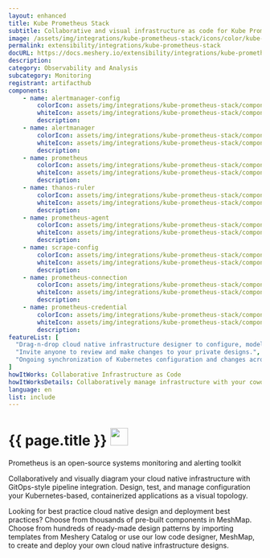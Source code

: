 ```yaml
---
layout: enhanced
title: Kube Prometheus Stack
subtitle: Collaborative and visual infrastructure as code for Kube Prometheus Stack
image: /assets/img/integrations/kube-prometheus-stack/icons/color/kube-prometheus-stack-color.svg
permalink: extensibility/integrations/kube-prometheus-stack
docURL: https://docs.meshery.io/extensibility/integrations/kube-prometheus-stack
description: 
category: Observability and Analysis
subcategory: Monitoring
registrant: artifacthub
components: 
	- name: alertmanager-config
		colorIcon: assets/img/integrations/kube-prometheus-stack/components/alertmanager-config/icons/color/alertmanager-config-color.svg
		whiteIcon: assets/img/integrations/kube-prometheus-stack/components/alertmanager-config/icons/white/alertmanager-config-white.svg
		description: 
	- name: alertmanager
		colorIcon: assets/img/integrations/kube-prometheus-stack/components/alertmanager/icons/color/alertmanager-color.svg
		whiteIcon: assets/img/integrations/kube-prometheus-stack/components/alertmanager/icons/white/alertmanager-white.svg
		description: 
	- name: prometheus
		colorIcon: assets/img/integrations/kube-prometheus-stack/components/prometheus/icons/color/prometheus-color.svg
		whiteIcon: assets/img/integrations/kube-prometheus-stack/components/prometheus/icons/white/prometheus-white.svg
		description: 
	- name: thanos-ruler
		colorIcon: assets/img/integrations/kube-prometheus-stack/components/thanos-ruler/icons/color/thanos-ruler-color.svg
		whiteIcon: assets/img/integrations/kube-prometheus-stack/components/thanos-ruler/icons/white/thanos-ruler-white.svg
		description: 
	- name: prometheus-agent
		colorIcon: assets/img/integrations/kube-prometheus-stack/components/prometheus-agent/icons/color/prometheus-agent-color.svg
		whiteIcon: assets/img/integrations/kube-prometheus-stack/components/prometheus-agent/icons/white/prometheus-agent-white.svg
		description: 
	- name: scrape-config
		colorIcon: assets/img/integrations/kube-prometheus-stack/components/scrape-config/icons/color/scrape-config-color.svg
		whiteIcon: assets/img/integrations/kube-prometheus-stack/components/scrape-config/icons/white/scrape-config-white.svg
		description: 
	- name: prometheus-connection
		colorIcon: assets/img/integrations/kube-prometheus-stack/components/prometheus-connection/icons/color/prometheus-connection-color.svg
		whiteIcon: assets/img/integrations/kube-prometheus-stack/components/prometheus-connection/icons/white/prometheus-connection-white.svg
		description: 
	- name: prometheus-credential
		colorIcon: assets/img/integrations/kube-prometheus-stack/components/prometheus-credential/icons/color/prometheus-credential-color.svg
		whiteIcon: assets/img/integrations/kube-prometheus-stack/components/prometheus-credential/icons/white/prometheus-credential-white.svg
		description: 
featureList: [
  "Drag-n-drop cloud native infrastructure designer to configure, model, and deploy your workloads.",
  "Invite anyone to review and make changes to your private designs.",
  "Ongoing synchronization of Kubernetes configuration and changes across any number of clusters."
]
howItWorks: Collaborative Infrastructure as Code
howItWorksDetails: Collaboratively manage infrastructure with your coworkers synchronously sharing the same designs.
language: en
list: include
---
```

<h1>{{ page.title }} <img src="{{ page.image }}" style="width: 35px; height: 35px;" /></h1>

<p>
Prometheus is an open-source systems monitoring and alerting toolkit
</p>
<p>
    Collaboratively and visually diagram your cloud native infrastructure with GitOps-style pipeline integration. Design, test, and manage configuration your Kubernetes-based, containerized applications as a visual topology.
</p>
<p>
    Looking for best practice cloud native design and deployment best practices? Choose from thousands of pre-built components in MeshMap. Choose from hundreds of ready-made design patterns by importing templates from Meshery Catalog or use our low code designer, MeshMap, to create and deploy your own cloud native infrastructure designs.
</p>
